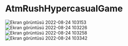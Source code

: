 # AtmRushHypercasualGame
![Ekran görüntüsü 2022-08-24 103153](https://user-images.githubusercontent.com/74626522/186500260-465767a8-0735-4897-8034-6de57e405426.png)
![Ekran görüntüsü 2022-08-24 103226](https://user-images.githubusercontent.com/74626522/186500272-62d8e20f-9b62-473e-b210-2ca7122b3c43.png)
![Ekran görüntüsü 2022-08-24 103258](https://user-images.githubusercontent.com/74626522/186500281-ff98a6c8-8bb0-45d7-9628-04dd4b1df81f.png)
![Ekran görüntüsü 2022-08-24 103342](https://user-images.githubusercontent.com/74626522/186500286-6f90b269-9705-4329-96f1-9728bc1d43e9.png)

